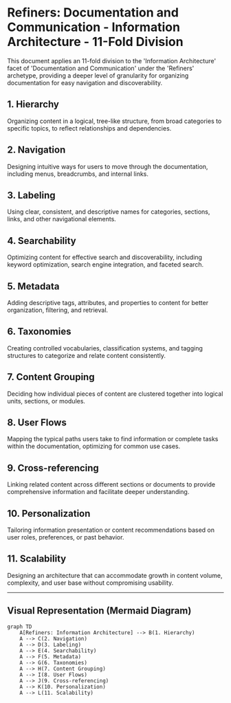 # Refiners: Documentation and Communication - Information Architecture - 11-Fold Division

This document applies an 11-fold division to the 'Information Architecture' facet of 'Documentation and Communication' under the 'Refiners' archetype, providing a deeper level of granularity for organizing documentation for easy navigation and discoverability.

## 1. Hierarchy

Organizing content in a logical, tree-like structure, from broad categories to specific topics, to reflect relationships and dependencies.

## 2. Navigation

Designing intuitive ways for users to move through the documentation, including menus, breadcrumbs, and internal links.

## 3. Labeling

Using clear, consistent, and descriptive names for categories, sections, links, and other navigational elements.

## 4. Searchability

Optimizing content for effective search and discoverability, including keyword optimization, search engine integration, and faceted search.

## 5. Metadata

Adding descriptive tags, attributes, and properties to content for better organization, filtering, and retrieval.

## 6. Taxonomies

Creating controlled vocabularies, classification systems, and tagging structures to categorize and relate content consistently.

## 7. Content Grouping

Deciding how individual pieces of content are clustered together into logical units, sections, or modules.

## 8. User Flows

Mapping the typical paths users take to find information or complete tasks within the documentation, optimizing for common use cases.

## 9. Cross-referencing

Linking related content across different sections or documents to provide comprehensive information and facilitate deeper understanding.

## 10. Personalization

Tailoring information presentation or content recommendations based on user roles, preferences, or past behavior.

## 11. Scalability

Designing an architecture that can accommodate growth in content volume, complexity, and user base without compromising usability.

---

## Visual Representation (Mermaid Diagram)

```mermaid
graph TD
    A[Refiners: Information Architecture] --> B(1. Hierarchy)
    A --> C(2. Navigation)
    A --> D(3. Labeling)
    A --> E(4. Searchability)
    A --> F(5. Metadata)
    A --> G(6. Taxonomies)
    A --> H(7. Content Grouping)
    A --> I(8. User Flows)
    A --> J(9. Cross-referencing)
    A --> K(10. Personalization)
    A --> L(11. Scalability)
```
